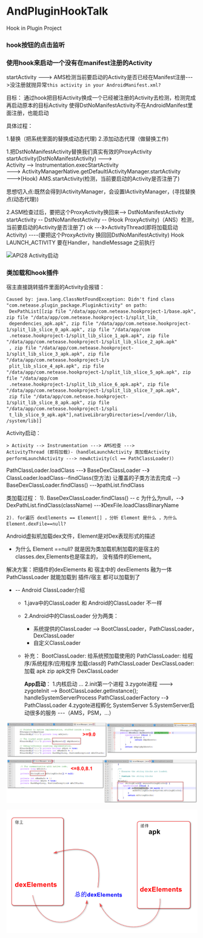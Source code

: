 # AndPluginHookTalk
Hook  in Plugin Project

### hook按钮的点击监听

### 使用hook来启动一个没有在manifest注册的Activity

startActivity ---> AMS检测当前要启动的Activity是否已经在Manifest注册--->没注册就抛异常`this activity in your AndroidManifest.xml?`

目标： 通过hook把目标Activity换成一个已经被注册的Activity去检测，检测完成再启动原本的目标Activity
      使得DstNoManifestActivity不在AndroidManifest里面注册，也能启动

具体过程：

1.替换（把系统里面的替换成动态代理)
2.添加动态代理（做替换工作)

1.把DstNoManifestActivity替换我们真实有效的ProxyActivity
startActivity(DstNoManifestActivity) --->  
     Activity --> Instrumentation.execStartActivity  
     ---> ActivityManagerNative.getDefaultIActivityManager.startActivity  
       --->(Hook) AMS.startActivity(检测，当前要启动的Activity是否注册了)

思想切入点:既然会得到IActivityManager，会设置IActivityManager，(寻找替换点(动态代理))

2.ASM检查过后，要把这个ProxyActivity换回来--> DstNoManifestActivity
startActivity -- DstNoManifestActivity -- (Hook ProxyActivity)（ANS）检测，当前要启动的Activity是否注册了) ok ---》>ActivityThread(即将加载启动Activity) ----(要把这个ProxyActivity 换回回DstNoManifestActivity)
Hook LAUNCH_ACTIVITY
要在Handler，handleMessage 之前执行

![API28 Activity启动](./images/README-1630986178946.png)


### 类加载和hook插件

宿主直接跳转插件里面的Activity会报错：
```
Caused by: java.lang.ClassNotFoundException: Didn't find class "com.netease.plugin_package.PluginActivity" on path:
 DexPathList[[zip file "/data/app/com.netease.hookproject-1/base.apk", zip file "/data/app/com.netease.hookproject-1/split_lib_
 dependencies_apk.apk", zip file "/data/app/com.netease.hookproject-1/split_lib_slice_0_apk.apk", zip file "/data/app/com
 .netease.hookproject-1/split_lib_slice_1_apk.apk", zip file "/data/app/com.netease.hookproject-1/split_lib_slice_2_apk.apk"
 , zip file "/data/app/com.netease.hookproject-1/split_lib_slice_3_apk.apk", zip file "/data/app/com.netease.hookproject-1/s
 plit_lib_slice_4_apk.apk", zip file "/data/app/com.netease.hookproject-1/split_lib_slice_5_apk.apk", zip file "/data/app/com
 .netease.hookproject-1/split_lib_slice_6_apk.apk", zip file "/data/app/com.netease.hookproject-1/split_lib_slice_7_apk.apk",
 zip file "/data/app/com.netease.hookproject-1/split_lib_slice_8_apk.apk", zip file "/data/app/com.netease.hookproject-1/spli
 t_lib_slice_9_apk.apk"],nativeLibraryDirectories=[/vendor/lib, /system/lib]]
```

Activity启动：

    > Activity --> Instrumentation ---> AMS检查 --->
    ActivityThread (即将加载)-（handleLaunchActivity 类加载Activity performLaunchActivity ---> newActivity(cl == PathClassLoader)）

PathClassLoader.loadClass  ---》 BaseDexClassLoader --》ClassLoader.loadClass--findClass(空方法) 让覆盖的子类方法去完成 --》
BaseDexClassLoader.findClass() ---》pathList.findClass

类加载过程：
    1). BaseDexClassLoader.findClass() -- c 为什么为null，--》 DexPathList.findClass(className) ---》DexFile.loadClassBinaryName

    2). for遍历 dexElements == Element[] ，分析 Element 是什么 ，为什么Element.dexFile==null?

Android虚拟机加载dex文件，Element是对Dex表现形式的描述

  * 为什么 Element ==null?
    就是因为类加载机制加载的是宿主的 classes.dex,Elements也是宿主的， 没有插件的Element。

解决方案：把插件的dexElements 和 宿主中的 dexElements 融为一体  PathClassLoader 就能加载到 插件/宿主  都可以加载到了


   * -- Android ClassLoader介绍
       * 1.java中的ClassLoader 和 Android的ClassLoader 不一样
       * 2.Android中的ClassLoader 分为两类：
            * 系统提供的ClassLoader --> BootClassLoader，PathClassLoader，DexClassLoader
            * 自定义ClassLoader

       * 补充：
          BootClassLoader: 给系统预加载使用的
          PathClassLoader: 给程序/系统程序/应用程序 加载class的 PathClassLoader
          DexClassLoader: 加载 apk zip apk文件 DexClassLoader

          **App启动**：
            1.内核启动 ...
            2.init第一个进程
            3.zygote进程
                ---> zygoteInit --> BootClassLoader.getInstance();  
                 handleSystemServerProcess PathClassLoaderFactory --》PathClassLoader
            4.zygote进程孵化 SystemServer
            5.SystemServer启动很多的服务 ---（AMS，PSM，...）

![2021-09-06_003530.png](./images/README-1630866608562.png)
![2021-09-06_002704.png](./images/README-1630866611088.png)

![hook插件化流程](./images/README-1630901417980.png)

